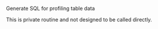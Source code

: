Generate SQL for profiling table data

This is private routine and not designed to be called directly.
